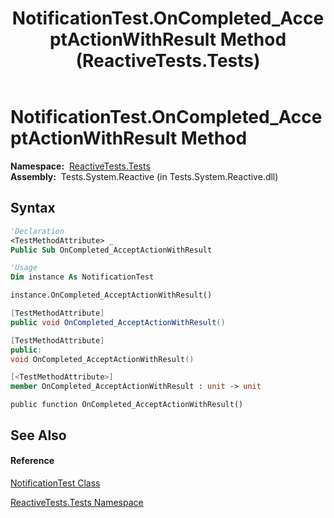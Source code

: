 ﻿---
title: NotificationTest.OnCompleted_AcceptActionWithResult Method  (ReactiveTests.Tests)
TOCTitle: OnCompleted_AcceptActionWithResult Method
ms:assetid: M:ReactiveTests.Tests.NotificationTest.OnCompleted_AcceptActionWithResult
ms:mtpsurl: https://msdn.microsoft.com/en-us/library/reactivetests.tests.notificationtest.oncompleted_acceptactionwithresult(v=VS.103)
ms:contentKeyID: 36620350
ms.date: 06/28/2011
mtps_version: v=VS.103
f1_keywords:
- ReactiveTests.Tests.NotificationTest.OnCompleted_AcceptActionWithResult
dev_langs:
- CSharp
- JScript
- VB
- FSharp
- c++
---

# NotificationTest.OnCompleted\_AcceptActionWithResult Method

**Namespace:**  [ReactiveTests.Tests](hh289046\(v=vs.103\).md)  
**Assembly:**  Tests.System.Reactive (in Tests.System.Reactive.dll)

## Syntax

``` vb
'Declaration
<TestMethodAttribute> _
Public Sub OnCompleted_AcceptActionWithResult
```

``` vb
'Usage
Dim instance As NotificationTest

instance.OnCompleted_AcceptActionWithResult()
```

``` csharp
[TestMethodAttribute]
public void OnCompleted_AcceptActionWithResult()
```

``` c++
[TestMethodAttribute]
public:
void OnCompleted_AcceptActionWithResult()
```

``` fsharp
[<TestMethodAttribute>]
member OnCompleted_AcceptActionWithResult : unit -> unit 
```

``` jscript
public function OnCompleted_AcceptActionWithResult()
```

## See Also

#### Reference

[NotificationTest Class](hh314756\(v=vs.103\).md)

[ReactiveTests.Tests Namespace](hh289046\(v=vs.103\).md)


